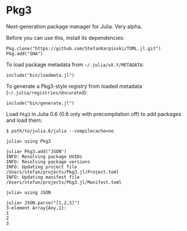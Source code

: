# Pkg3

<!--
[![Build Status](https://travis-ci.org/StefanKarpinski/Pkg3.jl.svg?branch=master)](https://travis-ci.org/StefanKarpinski/Pkg3.jl)

[![Coverage Status](https://coveralls.io/repos/StefanKarpinski/Pkg3.jl/badge.svg?branch=master&service=github)](https://coveralls.io/github/StefanKarpinski/Pkg3.jl?branch=master)

[![codecov.io](http://codecov.io/github/StefanKarpinski/Pkg3.jl/coverage.svg?branch=master)](http://codecov.io/github/StefanKarpinski/Pkg3.jl?branch=master)
-->

Next-generation package manager for Julia. Very alpha.

Before you can use this, install its dependencies:

    Pkg.clone("https://github.com/StefanKarpinski/TOML.jl.git")
    Pkg.add("SHA")

To load package metadata from `~/.julia/vX.Y/METADATA`:

    include("bin/loadmeta.jl")

To generate a Pkg3-style registry from loaded metadata (`~/.julia/registries/Uncurated`):

    include("bin/generate.jl")

Load `Pkg3` in Julia 0.6 (0.6 only with precompilation off) to add packages and load them:

    $ path/to/julia.6/julia --compilecache=no

    julia> using Pkg3

    julia> Pkg3.add("JSON")
    INFO: Resolving package UUIDs
    INFO: Resolving package versions
    INFO: Updating project file /Users/stefan/projects/Pkg3.jl/Project.toml
    INFO: Updating manifest file /Users/stefan/projects/Pkg3.jl/Manifest.toml

    julia> using JSON

    julia> JSON.parse("[1,2,3]")
    3-element Array{Any,1}:
    1
    2
    3
